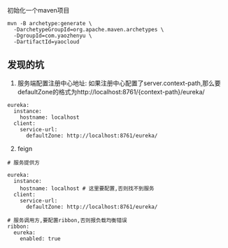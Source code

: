 初始化一个maven项目
```
mvn -B archetype:generate \
  -DarchetypeGroupId=org.apache.maven.archetypes \
  -DgroupId=com.yaozhenyu \
  -DartifactId=yaocloud
```

## 发现的坑

1. 服务端配置注册中心地址: 如果注册中心配置了server.context-path,那么要defaultZone的格式为http://localhost:8761/{context-path}/eureka/
```
eureka:
  instance:
    hostname: localhost
  client:
    service-url:
      defaultZone: http://localhost:8761/eureka/  
```

2. feign

```
# 服务提供方

eureka:
  instance:
    hostname: localhost # 这里要配置,否则找不到服务
  client:
    service-url:
      defaultZone: http://localhost:8761/eureka/  

# 服务调用方,要配置ribbon,否则报负载均衡错误
ribbon:
  eureka:
    enabled: true
```